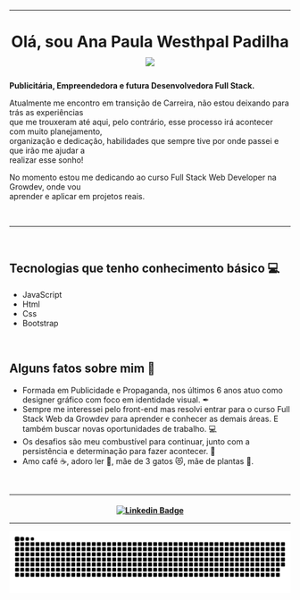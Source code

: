  <hr>

<h1 align="center">Olá, sou Ana Paula Westhpal Padilha <img width="30px" src="https://raw.githubusercontent.com/iampavangandhi/iampavangandhi/master/gifs/Hi.gif"></h1>

</h3>

<b> Publicitária, Empreendedora e futura Desenvolvedora Full Stack. </b>

Atualmente me encontro em transição de Carreira, não estou deixando  para trás as experiências <br> que me trouxeram até aqui, pelo contrário, esse processo irá acontecer com muito planejamento,<br> organização e dedicação, habilidades que sempre tive por onde passei e que irão me ajudar a <br>realizar esse sonho!

No momento estou me dedicando ao curso Full Stack Web Developer na Growdev, onde vou <br>aprender e aplicar em projetos reais.

<br><hr><br>

## Tecnologias que tenho conhecimento básico 💻

  - JavaScript
  - Html
  - Css
  - Bootstrap

<br>

## Alguns fatos sobre mim 📌

<ul>
    <li>Formada em Publicidade e Propaganda, nos últimos 6 anos atuo como designer gráfico com foco em identidade visual. ✒
   <li>Sempre me interessei pelo front-end mas resolvi entrar para o curso Full Stack Web da Growdev para aprender e conhecer as demais áreas. E também buscar novas oportunidades de trabalho. 💻
   <li>Os desafios são meu combustível para continuar, junto com a persistência e determinação para fazer acontecer. 🎯
   <li>Amo café &#9749;, adoro ler 📘, mãe de 3 gatos 😻, mãe de plantas 🌵.
 </ul>
<br>

 <hr> <h4 align="center">
 
  [![Linkedin Badge](https://img.shields.io/badge/-Linkedin-blue?style=for-the-badge&logo=Linkedin&logoColor=white&link=https://github.com/arthurspk)](https://www.linkedin.com/in/anawesthpal)
 
<hr>

<p align="center">
  <img  src="https://raw.githubusercontent.com/Elanza-48/Elanza-48/main/resources/img/github-contribution-grid-snake.svg"
    alt="example" />
</p>
